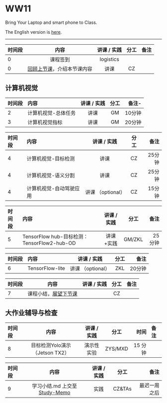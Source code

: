 # WW11  

Bring Your Laptop and smart phone  to Class. 

The English version is [here](WW11-Plan-en.md).

----

| 时间段 |  内容    | 讲课 / 实践     |  分工  |  备注       |
| :---   |   :----:    |   :----:    |    :----:    | ---: |
|   0    |  课程签到     |  logistics   |          |        |
|   0    |  [回顾上节课](../WW10/WW10-Plan.md)，介绍本节课内容     |  讲课    |     CZ     |       |

## 计算机视觉

| 时间段  |          内容        | 讲课 / 实践 | 分工  | 备注-   |
| :----- | :------------------- | :--------: | :----: | ----:   |
|   2   |     计算机视觉-总体任务   |     讲课    |     GM     |   10分钟     |
|   3   |     计算机视觉指标       |     讲课     |     GM     |    20分钟    |

| 时间段  |          内容        | 讲课 / 实践 | 分工  | 备注 |
| :----- | :------------------- | :------: | :----: | ----: |
|   4   |     计算机视觉-目标检测       |     讲课     |     CZ     |    25分钟    |
|   4   |     计算机视觉-语义分割       |     讲课     |     CZ     |    25分钟    |
|   4   |     计算机视觉-自动驾驶应用   |     讲课 （optional）    |     CZ     |    15分钟    |

| 时间段  |          内容        | 讲课 / 实践 | 分工  | 备注 |
| :----- | :------------------- | :------: | :----: | ----: |
|   5    |     TensorFlow hub-目标检测：TensorFlow2-hub-OD       |    讲课+实践      |     GM/ZKL |   25分钟     |

| 时间段  |          内容        | 讲课 / 实践 | 分工  | 备注 |
| :----- | :------------------- | :------: | :----: | ----: |
|   6    |     TensorFlow-lite       |     讲课 （optional）     |     ZKL |    20分钟    |

| 时间段  |  内容    |  讲课 / 实践     |  分工  |  备注       |
| :---   |   :----:    |   :----:    |    :----:    | ---: |
|   7    | 课程小结，[展望下节课](../WW12/WW12-Plan.md)    |     |  CZ   |       |

## 大作业辅导与检查

|  时间段 |          内容        | 讲课 / 实践 | 分工 | 时间 | 备注 |
| :----- | :-------------------: | :------: | :---: | ---: | :---- |
|   8    |  目标检测Yolo演示（Jetson TX2）    |   演示性实验    |   ZYS/MXD    |  15 分钟     |       |


| 时间段  |  内容    |  讲课 / 实践     |  分工  |  备注       |
| :---   |   :----:    |   :----:    |    :----:    | ---: |
|   9    | 学习小结.md 上交至[Study-Memo](../../Study-Memo)   |  实践    |     CZ&TAs     |   最迟一周之后     |



